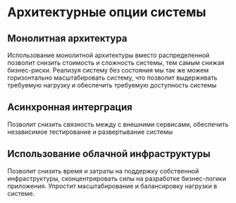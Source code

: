 # Архитектурные опции системы

## Монолитная архитектура
Использование монолитной архитектуры вместо распределенной позволит снизить стоимость и сложность системы, тем самым снижая бизнес-риски. Реализуя систему без состояния мы так же можем горизонтально масштабировать систему, что позволит выдерживать требуемую нагрузку и обеспечить требуемую доступность системы

## Асинхронная интерграция 
Позволит снизить связность между с внешними сервисами, обеспечить независимое тестирование и развертывание системы

## Использование облачной инфраструктуры
Позволит снизить время и затраты на поддержку собственной инфраструктуры, сконцентрировать силы на разработке бизнес-логики приложения. Упростит масштабирование и балансировку нагрузки в системе.  
